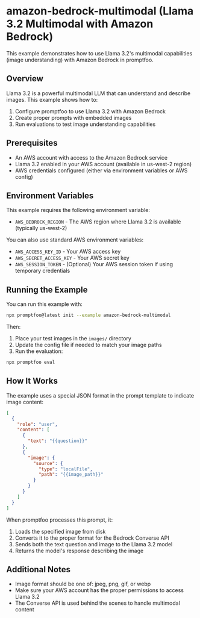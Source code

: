 # amazon-bedrock-multimodal (Llama 3.2 Multimodal with Amazon Bedrock)

This example demonstrates how to use Llama 3.2's multimodal capabilities (image understanding) with Amazon Bedrock in promptfoo.

## Overview

Llama 3.2 is a powerful multimodal LLM that can understand and describe images. This example shows how to:

1. Configure promptfoo to use Llama 3.2 with Amazon Bedrock
2. Create proper prompts with embedded images
3. Run evaluations to test image understanding capabilities

## Prerequisites

- An AWS account with access to the Amazon Bedrock service
- Llama 3.2 enabled in your AWS account (available in us-west-2 region)
- AWS credentials configured (either via environment variables or AWS config)

## Environment Variables

This example requires the following environment variable:

- `AWS_BEDROCK_REGION` - The AWS region where Llama 3.2 is available (typically us-west-2)

You can also use standard AWS environment variables:

- `AWS_ACCESS_KEY_ID` - Your AWS access key
- `AWS_SECRET_ACCESS_KEY` - Your AWS secret key
- `AWS_SESSION_TOKEN` - (Optional) Your AWS session token if using temporary credentials

## Running the Example

You can run this example with:

```bash
npx promptfoo@latest init --example amazon-bedrock-multimodal
```

Then:

1. Place your test images in the `images/` directory
2. Update the config file if needed to match your image paths
3. Run the evaluation:

```bash
npx promptfoo eval
```

## How It Works

The example uses a special JSON format in the prompt template to indicate image content:

```json
[
  {
    "role": "user",
    "content": [
      {
        "text": "{{question}}"
      },
      {
        "image": {
          "source": {
            "type": "localFile",
            "path": "{{image_path}}"
          }
        }
      }
    ]
  }
]
```

When promptfoo processes this prompt, it:

1. Loads the specified image from disk
2. Converts it to the proper format for the Bedrock Converse API
3. Sends both the text question and image to the Llama 3.2 model
4. Returns the model's response describing the image

## Additional Notes

- Image format should be one of: jpeg, png, gif, or webp
- Make sure your AWS account has the proper permissions to access Llama 3.2
- The Converse API is used behind the scenes to handle multimodal content
